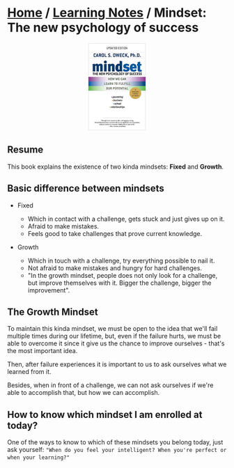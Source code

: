 # [Home](../../README.md) / [Learning Notes](../../learning-notes.md) / Mindset: The new psychology of success

<p align="center">
	<img width="auto" height="200px" src="../../assets/book-covers/mindset-the-new-psychology-of-success.jpg"></img>
</p>

## Resume
This book explains the existence of two kinda mindsets: **Fixed** and **Growth**.

## Basic difference between mindsets
- Fixed
	- Which in contact with a challenge, gets stuck and just gives up on it.
	-	Afraid to make mistakes.
	- Feels good to take challenges that prove current knowledge.

- Growth
	-	Which in touch with a challenge, try everything possible to nail it.
	-	Not afraid to make mistakes and hungry for hard challenges.
	- "In the growth mindset, people does not only look for a challenge, but improve themselves with it. Bigger the challenge, bigger the improvement".

## The Growth Mindset

To maintain this kinda mindset, we must be open to the idea that we'll fail multiple times during our lifetime, but, even if the failure hurts, we must be able to overcome it since it give us the chance to improve ourselves - that's the most important idea.

Then, after failure experiences it is important to us to ask ourselves what we learned from it.

Besides, when in front of a challenge, we can not ask ourselves if we're able to accomplish that, but how we can accomplish.

## How to know which mindset I am enrolled at today?

One of the ways to know to which of these mindsets you belong today, just ask yourself: ```"When do you feel your intelligent? When you're perfect or when your learning?"```

